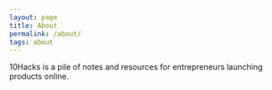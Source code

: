 ```yaml
---
layout: page
title: About
permalink: /about/
tags: about
---
```


10Hacks is a pile of notes and resources for entrepreneurs launching products online.
